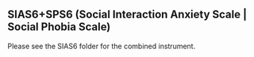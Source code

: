 ## SIAS6+SPS6 (Social Interaction Anxiety Scale | Social Phobia Scale)

Please see the SIAS6 folder for the combined instrument.